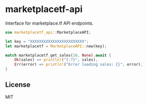 # marketplacetf-api

Interface for marketplace.tf API endpoints.

```rs
use marketplacetf_api::MarketplaceAPI;

let key = "XXXXXXXXXXXXXXXXXXXXXXXX";
let marketplacetf = MarketplaceAPI::new(key);

match marketplacetf.get_sales(10, None).await {
    Ok(sales) => println!("{:?}", sales),
    Err(error) => println!("Error loading sales: {}", error),
}
```

## License

MIT